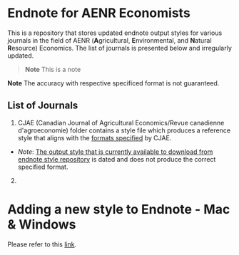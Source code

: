 # Endnote for AENR Economists

This is a repository that stores updated endnote output styles for various journals in the field of AENR (**A**gricultural, **E**nvironmental, and **N**atural **R**esource) Economics. The list of journals is presented below and irregularly updated. 

> **Note**
> This is a note


**Note**
The accuracy with respective specificed format is not guaranteed.

## List of Journals

1. CJAE (Canadian Journal of Agricultural Economics/Revue canadienne d'agroeconomie) folder contains a style file which produces a reference style that aligns with the [formats specified](https://onlinelibrary.wiley.com/page/journal/17447976/homepage/forauthors.html) by CJAE. 

  - _Note_: [The output style that is currently available to download from endnote style repository](https://endnote.com/downloads/styles/?wpv_aux_current_post_id=12829&wpv_view_count=12764-TCPID12829&wpv_post_search=Canadian+Journal+of+Agricultural+Economics) is dated and does not produce the correct specified format.

2. 

# Adding a new style to Endnote - Mac & Windows

Please refer to this [link](https://support.clarivate.com/Endnote/s/article/EndNote-Install-Additional-Output-Styles?language=en_US).

